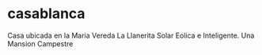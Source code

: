 # casablanca
Casa ubicada en la Maria Vereda La Llanerita Solar Eolica e Inteligente.
Una Mansion Campestre

